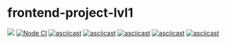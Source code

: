 # frontend-project-lvl1
<a href="https://codeclimate.com/github/codeclimate/codeclimate/maintainability"><img src="https://api.codeclimate.com/v1/badges/a99a88d28ad37a79dbf6/maintainability" /></a>
[![Node CI](https://github.com/Mirgord/frontend-project-lvl1/workflows/Node%20CI/badge.svg)](https://github.com/Mirgord/frontend-project-lvl1/actions)
[![asciicast](https://asciinema.org/a/dEQK6PeAUZykbYHZDRXbeIFqd.svg)](https://asciinema.org/a/dEQK6PeAUZykbYHZDRXbeIFqd)
[![asciicast](https://asciinema.org/a/348353.svg)](https://asciinema.org/a/348353)
[![asciicast](https://asciinema.org/a/348652.svg)](https://asciinema.org/a/348652)
[![asciicast](https://asciinema.org/a/348953.svg)](https://asciinema.org/a/348953)
[![asciicast](https://asciinema.org/a/348971.svg)](https://asciinema.org/a/348971)
